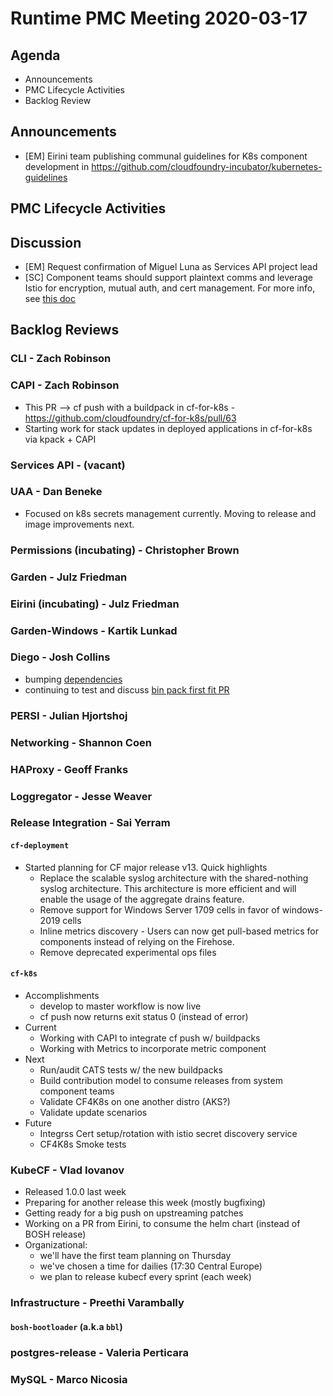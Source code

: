 # Runtime PMC Meeting 2020-03-17

## Agenda

* Announcements
* PMC Lifecycle Activities
* Backlog Review


## Announcements

- [EM] Eirini team publishing communal guidelines for K8s component development in https://github.com/cloudfoundry-incubator/kubernetes-guidelines


## PMC Lifecycle Activities


## Discussion

- [EM] Request confirmation of Miguel Luna as Services API project lead
- [SC] Component teams should support plaintext comms and leverage Istio for encryption, mutual auth, and cert management. For more info, see [this doc](https://docs.google.com/document/d/169dRpGbKJ7FC8ySR1hbWge08ED4ZOcROAVCx5XYKqbo/edit)


## Backlog Reviews

### CLI - Zach Robinson


### CAPI - Zach Robinson

- This PR --> cf push with a buildpack in cf-for-k8s - https://github.com/cloudfoundry/cf-for-k8s/pull/63
- Starting work for stack updates in deployed applications in cf-for-k8s via kpack + CAPI


### Services API - (vacant)


### UAA - Dan Beneke
- Focused on k8s secrets management currently.  Moving to release and image improvements next.


### Permissions (incubating) - Christopher Brown


### Garden - Julz Friedman


### Eirini (incubating) - Julz Friedman


### Garden-Windows - Kartik Lunkad


### Diego - Josh Collins
- bumping [dependencies](https://github.com/cloudfoundry/diego-release/pulls?q=is%3Apr+label%3Adependencies+)
- continuing to test and discuss [bin pack first fit PR](https://github.com/cloudfoundry/diego-release/pull/448)


### PERSI - Julian Hjortshoj


### Networking - Shannon Coen


### HAProxy - Geoff Franks


### Loggregator - Jesse Weaver


### Release Integration - Sai Yerram

#### `cf-deployment`
- Started planning for CF major release v13. Quick highlights
  - Replace the scalable syslog architecture with the shared-nothing syslog architecture. This architecture is more efficient and will enable the usage of the aggregate drains feature.
  - Remove support for Windows Server 1709 cells in favor of windows-2019 cells
  - Inline metrics discovery - Users can now get pull-based metrics for components instead of relying on the Firehose.
  - Remove deprecated experimental ops files  

#### `cf-k8s`
- Accomplishments
  - develop to master workflow is now live
  - cf push now returns exit status 0 (instead of error)
- Current
  - Working with CAPI to integrate cf push w/ buildpacks
  - Working with Metrics to incorporate metric component
- Next
  - Run/audit CATS tests w/ the new buildpacks
  - Build contribution model to consume releases from system component teams
  - Validate CF4K8s on one another distro (AKS?)
  - Validate update scenarios
- Future
  - Integrss Cert setup/rotation with istio secret discovery service
  - CF4K8s Smoke tests


### KubeCF - Vlad Iovanov

- Released 1.0.0 last week
- Preparing for another release this week (mostly bugfixing)
- Getting ready for a big push on upstreaming patches
- Working on a PR from Eirini, to consume the helm chart (instead of BOSH release)
- Organizational: 
  - we'll have the first team planning on Thursday
  - we've chosen a time for dailies (17:30 Central Europe)
  - we plan to release kubecf every sprint (each week)

### Infrastructure - Preethi Varambally

#### `bosh-bootloader` (a.k.a `bbl`)


### postgres-release - Valeria Perticara


### MySQL - Marco Nicosia
